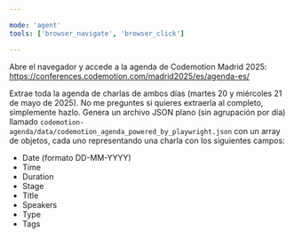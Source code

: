 ```yaml
---

mode: 'agent'
tools: ['browser_navigate', 'browser_click']

---
```


Abre el navegador y accede a la agenda de Codemotion Madrid 2025: https://conferences.codemotion.com/madrid2025/es/agenda-es/

Extrae toda la agenda de charlas de ambos días (martes 20 y miércoles 21 de mayo de 2025). No me preguntes si quieres extraerla al completo, simplemente hazlo.
Genera un archivo JSON plano (sin agrupación por día) llamado `codemotion-agenda/data/codemotion_agenda_powered_by_playwright.json` con un array de objetos, cada uno representando una charla con los siguientes campos:

- Date (formato DD-MM-YYYY)
- Time
- Duration
- Stage
- Title
- Speakers
- Type
- Tags

